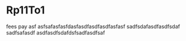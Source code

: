 # Rp11To1
fees pay
asf
asfsafasfasfdasfasdfasdfasdfasfasf
sadfsdafasdfasdfsdaf sadfsafasdf
asdfasdfsdafdsfsadfasdfsaf
